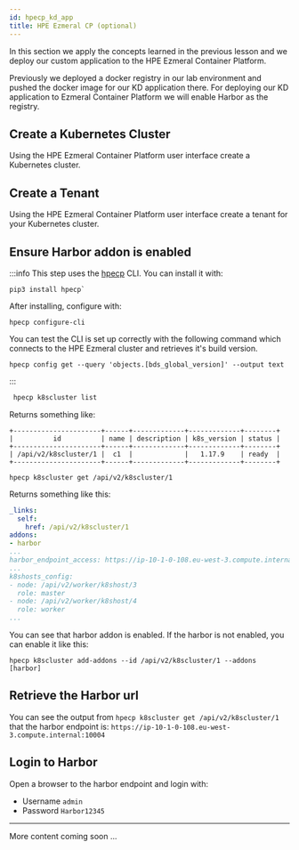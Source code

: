 ```yaml
---
id: hpecp_kd_app 
title: HPE Ezmeral CP (optional)
---
```


In this section we apply the concepts learned in the previous lesson and 
we deploy our custom application to the HPE Ezmeral Container Platform.

Previously we deployed a docker registry in our lab environment and pushed the docker image for our KD application there.
For deploying our KD application to Ezmeral Container Platform we will enable
Harbor as the registry. 

## Create a Kubernetes Cluster

Using the HPE Ezmeral Container Platform user interface create a Kubernetes cluster.

## Create a Tenant

Using the HPE Ezmeral Container Platform user interface create a tenant for your Kubernetes cluster.

## Ensure Harbor addon is enabled

:::info
This step uses the [hpecp](https://pypi.org/project/hpecp/) CLI.  You can install it with:

```
pip3 install hpecp`
```

After installing, configure with:

```
hpecp configure-cli
```

You can test the CLI is set up correctly with the following command which connects to the HPE Ezmeral cluster and retrieves it's build version.
```
hpecp config get --query 'objects.[bds_global_version]' --output text
```
:::

```bash
 hpecp k8scluster list
 ```
 
 Returns something like:
 
```
+----------------------+------+-------------+-------------+--------+
|          id          | name | description | k8s_version | status |
+----------------------+------+-------------+-------------+--------+
| /api/v2/k8scluster/1 |  c1  |             |   1.17.9    | ready  |
+----------------------+------+-------------+-------------+--------+
```

```
hpecp k8scluster get /api/v2/k8scluster/1
```

Returns something like this:

```yaml
_links:
  self:
    href: /api/v2/k8scluster/1
addons:
- harbor
...
harbor_endpoint_access: https://ip-10-1-0-108.eu-west-3.compute.internal:10004
...
k8shosts_config:
- node: /api/v2/worker/k8shost/3
  role: master
- node: /api/v2/worker/k8shost/4
  role: worker
...
```

You can see that harbor addon is enabled.  If the harbor is not enabled, you can enable it like this:

```
hpecp k8scluster add-addons --id /api/v2/k8scluster/1 --addons [harbor]
```

## Retrieve the Harbor url

You can see the output from `hpecp k8scluster get /api/v2/k8scluster/1` that 
the harbor endpoint is: `https://ip-10-1-0-108.eu-west-3.compute.internal:10004`

## Login to Harbor

Open a browser to the harbor endpoint and login with:

- Username `admin` 
- Password `Harbor12345`


<!---
Copy ca.crt to worker and master `/etc/pki/ca-trust/source/anchors/`
Run `update-ca-trust`
--->

---

More content coming soon ...



